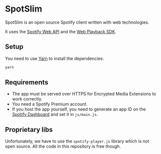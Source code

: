 # SpotSlim

SpotSlim is an open source Spotify client written with web technologies.

It uses the [Spotify Web API](https://developer.spotify.com/web-api/)
and the [Web Playback SDK](https://beta.developer.spotify.com/documentation/web-playback-sdk/).

## Setup

You need to use [Yarn](https://yarnpkg.com/) to install the dependencies:

```bash
yarn
```

## Requirements

* The app must be served over HTTPS for Encrypted Media Extensions to work correctly.
* You need a Spotify Premium account.
* If you host the app yourself,
    you need to generate an app ID on the [Spotify Dashboard](https://beta.developer.spotify.com/dashboard/applications)
    and set it in `js/main.js`.

## Proprietary libs

Unfortunately, we have to use the `spotify-player.js` library which is not open source.
All the code in this repository is free though.
